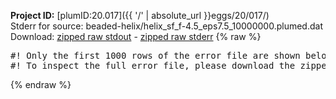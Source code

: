 **Project ID:** [plumID:20.017]({{ '/' | absolute_url }}eggs/20/017/)  
Stderr for source:  beaded-helix/helix_sf_f-4.5_eps7.5_10000000.plumed.dat   
Download: [zipped raw stdout](helix_sf_f-4.5_eps7.5_10000000.plumed.dat.plumed.stdout.txt.zip) - [zipped raw stderr](helix_sf_f-4.5_eps7.5_10000000.plumed.dat.plumed.stderr.txt.zip) 
{% raw %}
<pre>
#! Only the first 1000 rows of the error file are shown below
#! To inspect the full error file, please download the zipped raw stderr file above
</pre>
{% endraw %}
